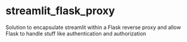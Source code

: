 # streamlit_flask_proxy
Solution to encapsulate streamlit within a Flask reverse proxy and allow Flask to handle stuff like authentication and authorization
